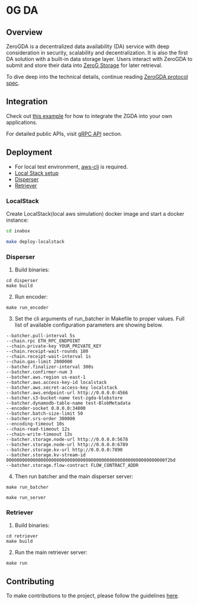 # 0G DA 

## Overview

ZeroGDA is a decentralized data availability (DA) service with deep consideration in security, scalability and decentralization. It is also the first DA solution with a built-in data storage layer. Users interact with ZeroGDA to submit and store their data into [ZeroG Storage](https://github.com/zero-gravity-labs/zerog-storage-client) for later retrieval.

To dive deep into the technical details, continue reading [ZeroGDA protocol spec](./).

## Integration

Check out [this example](https://github.com/zero-gravity-labs/zerog-da-example-rust) for how to integrate the ZGDA into your own applications.

For detailed public APIs, visit [gRPC API](broken-reference) section.

## Deployment

* For local test environment, [aws-cli](https://aws.amazon.com/cli/) is required.
* [Local Stack setup](./#localstack)
* [Disperser](./#disperser)
* [Retriever](./#retriever)

### LocalStack

Create LocalStack(local aws simulation) docker image and start a docker instance:

```bash
cd inabox

make deploy-localstack
```

### Disperser

1. Build binaries:

```
cd disperser
make build
```

2. Run encoder:

```
make run_encoder
```

3. Set the cli arguments of run\_batcher in Makefile to proper values. Full list of available configuration parameters are showing below.

```
--batcher.pull-interval 5s
--chain.rpc ETH_RPC_ENDPOINT
--chain.private-key YOUR_PRIVATE_KEY
--chain.receipt-wait-rounds 180
--chain.receipt-wait-interval 1s
--chain.gas-limit 2000000
--batcher.finalizer-interval 300s
--batcher.confirmer-num 3
--batcher.aws.region us-east-1
--batcher.aws.access-key-id localstack
--batcher.aws.secret-access-key localstack
--batcher.aws.endpoint-url http://0.0.0.0:4566
--batcher.s3-bucket-name test-zgda-blobstore
--batcher.dynamodb-table-name test-BlobMetadata
--encoder-socket 0.0.0.0:34000
--batcher.batch-size-limit 50
--batcher.srs-order 300000
--encoding-timeout 10s
--chain-read-timeout 12s
--chain-write-timeout 13s
--batcher.storage.node-url http://0.0.0.0:5678
--batcher.storage.node-url http://0.0.0.0:6789
--batcher.storage.kv-url http://0.0.0.0:7890
--batcher.storage.kv-stream-id 000000000000000000000000000000000000000000000000000000000000f2bd
--batcher.storage.flow-contract FLOW_CONTRACT_ADDR
```

4. Then run batcher and the main disperser server:

```
make run_batcher

make run_server
```

### Retriever

1. Build binaries:

```
cd retriever
make build
```

2. Run the main retriever server:

```
make run
```

## Contributing

To make contributions to the project, please follow the guidelines [here](../../contributing.md).
